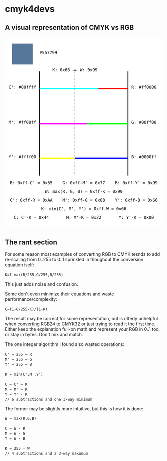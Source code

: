 # cmyk4devs

## A visual representation of CMYK vs RGB

![](cmyk.svg)

## The rant section

For some reason most examples of converting RGB to CMYK tesnds to add re-scaling from 0..255 to 0..1 sprinkled in thoughout the conversion equation iself:

`K=1-max(R/255,G/255,B/255)`

This just adds noise and confusion.

Some don't even minimize their equations and waste performance/complexity:

`C=(1-G/255-K)/(1-K)`

The result may be correct for some representation, but is utterly unhelpful when converting RGB24 to CMYK32 or just trying to read it the first time.
Either keep the explanation full-on math and represent your RGB in 0..1 too, or stay in bytes. Don't mix and match.

The one integer algorithm i found also wasted operations:

```
C' = 255 – R
M' = 255 – G
Y' = 255 – B

K = min(C',M',Y')

C = C' – K
M = M' – K
Y = Y' - K
// 6 subtractions and one 3-way minimum
```

The former may be slightly more intuitive, but this is how it is done:

```
W = max(R,G,B)

C = W - R
M = W - G
Y = W - B

K = 255 - W
// 4 subtractions and a 3-way maxumum
```
